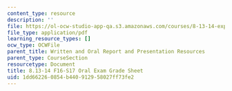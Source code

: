 ```yaml
---
content_type: resource
description: ''
file: https://ol-ocw-studio-app-qa.s3.amazonaws.com/courses/8-13-14-experimental-physics-i-ii-junior-lab-fall-2016-spring-2017/1dd662260854b440912958027ff73fe2_MIT8_13-14F16_oral-evaluation.pdf
file_type: application/pdf
learning_resource_types: []
ocw_type: OCWFile
parent_title: Written and Oral Report and Presentation Resources
parent_type: CourseSection
resourcetype: Document
title: 8.13-14 F16-S17 Oral Exam Grade Sheet
uid: 1dd66226-0854-b440-9129-58027ff73fe2
---
```

